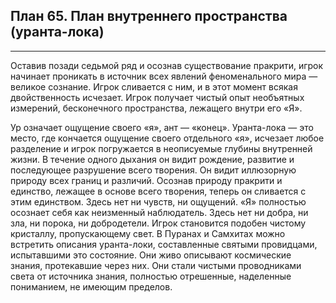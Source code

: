 ## План 65. План внутреннего пространства (уранта-лока)


---
Оставив позади седьмой ряд и осознав существование пракрити, игрок начинает проникать в источник всех явлений феноменального мира — великое сознание. Игрок сливается с ним, и в этот момент всякая двойственность исчезает. Игрок получает чистый опыт необъятных измерений, бесконечного пространства, лежащего внутри его «Я». 

Ур означает ощущение своего «я», ант — «конец». Уранта-лока — это место, где кончается ощущение своего отдельного «я», исчезает любое разделение и игрок погружается в неописуемые глубины внутренней жизни. В течение одного дыхания он видит рождение, развитие и последующее разрушение всего творения. Он видит иллюзорную природу всех границ и различий. Осознав природу пракрити и единство, лежащее в основе всего творения, теперь он сливается с этим единством. Здесь нет ни чувств, ни ощущений. «Я» полностью осознает себя как неизменный наблюдатель. Здесь нет ни добра, ни зла, ни порока, ни добродетели. Игрок становится подобен чистому кристаллу, пропускающему свет. В Пуранах и Самхитах можно встретить описания уранта-локи, составленные святыми провидцами, испытавшими это состояние. Они живо описывают космические знания, протекавшие через них. Они стали чистыми проводниками света от источника знания, полностью отрешенные, наделенные пониманием, не имеющим пределов.
